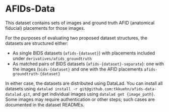 # AFIDs-Data

This dataset contains sets of images and ground truth AFID (anatomical fiducial) placements for those images.

For the purposes of evaluating two proposed dataset structures, the datasets are structured either:

- As single BIDS datasets (`afids-{dataset}`) with placements included under `derivatives/afids_groundtruth`
- As matched pairs of BIDS datasets (`afids-{dataset}-separate`): one with the images (`bids-{dataset}` and one with the AFID placements `afids-groundtruth-{dataset}`

In either case, the datasets are distributed using DataLad. You can install all datasets using `datalad install -r git@github.com:tkkuehn/afids-data-datalad.git`, and get individual images using `datalad get {image_path}`. Some images may require authentication or other steps; such cases are documented in the dataset READMEs.
